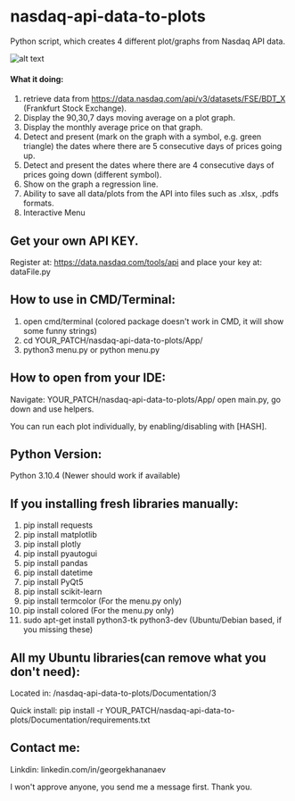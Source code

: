 # nasdaq-api-data-to-plots
Python script, which creates 4 different plot/graphs from Nasdaq API data.

![alt text](http://repository-images.githubusercontent.com/523085530/bf2d0c96-ae21-4fd8-a8e6-3e3887678f84)


#### What it doing:
1. retrieve data from https://data.nasdaq.com/api/v3/datasets/FSE/BDT_X (Frankfurt Stock Exchange). 
2. Display the 90,30,7 days moving average on a plot graph.
3. Display the monthly average price on that graph.
4. Detect and present (mark on the graph with a symbol, e.g. green triangle) the dates where there are 5 consecutive days of prices going up.
5. Detect and present the dates where there are 4 consecutive days of prices going down (different symbol).
6. Show on the graph a regression line.
7. Ability to save all data/plots from the API into files such as .xlsx, .pdfs formats.
8. Interactive Menu

## Get your own API KEY.
Register at: https://data.nasdaq.com/tools/api and place your key at: dataFile.py


## How to use in CMD/Terminal:

1. open cmd/terminal (colored package doesn't work in CMD, it will show some funny strings)
2. cd YOUR_PATCH/nasdaq-api-data-to-plots/App/
3. python3 menu.py or python menu.py

## How to open from your IDE:

Navigate: YOUR_PATCH/nasdaq-api-data-to-plots/App/
open main.py, go down and use helpers.

You can run each plot individually, by enabling/disabling with [HASH].

## Python Version:

Python 3.10.4 (Newer should work if available)

## If you installing fresh libraries manually:

1. pip install requests
2. pip install matplotlib
3. pip install plotly
4. pip install pyautogui
5. pip install pandas
6. pip install datetime
7. pip install PyQt5
8. pip install scikit-learn
9. pip install termcolor (For the menu.py only)
10. pip install colored (For the menu.py only)
11. sudo apt-get install python3-tk python3-dev (Ubuntu/Debian based, if you missing these)

## All my Ubuntu libraries(can remove what you don't need):

Located in: /nasdaq-api-data-to-plots/Documentation/3

Quick install: pip install -r YOUR_PATCH/nasdaq-api-data-to-plots/Documentation/requirements.txt

## Contact me:

Linkdin: linkedin.com/in/georgekhananaev

I won't approve anyone, you send me a message first. Thank you.
